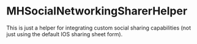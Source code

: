 MHSocialNetworkingSharerHelper
==============================

This is just a helper for integrating custom social sharing capabilities (not just using the default IOS sharing sheet form).

